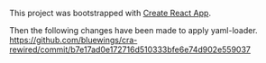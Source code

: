 This project was bootstrapped with [Create React App](https://github.com/facebook/create-react-app).

Then the following changes have been made to apply yaml-loader.
https://github.com/bluewings/cra-rewired/commit/b7e17ad0e172716d510333bfe6e74d902e559037
